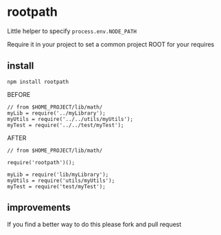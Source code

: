 rootpath
========

Little helper to specify `process.env.NODE_PATH`

Require it in your project to set a common project ROOT for your requires

install
-------

`npm install rootpath`


BEFORE
```
// from $HOME_PROJECT/lib/math/
myLib = require('../myLibrary');
myUtils = require('../../utils/myUtils');
myTest = require('../../test/myTest');
``` 

AFTER
```
// from $HOME_PROJECT/lib/math/

require('rootpath')();

myLib = require('lib/myLibrary');
myUtils = require('utils/myUtils');
myTest = require('test/myTest');
```

improvements
------------

If you find a better way to do this please fork and pull request